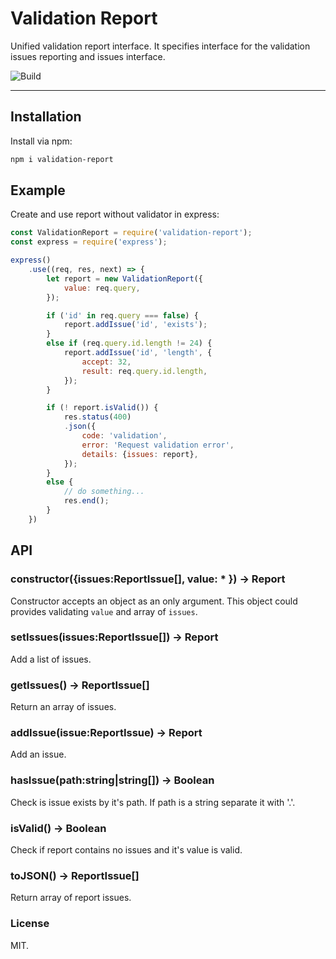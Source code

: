 # Validation Report

Unified validation report interface. It specifies interface for the validation
issues reporting and issues interface.

![Build](https://img.shields.io/travis/rumkin/validation-report.svg)

---

## Installation

Install via npm:
```bash
npm i validation-report
```

## Example

Create and use report without validator in express:

```javascript
const ValidationReport = require('validation-report');
const express = require('express');

express()
    .use((req, res, next) => {
        let report = new ValidationReport({
            value: req.query,
        });

        if ('id' in req.query === false) {
            report.addIssue('id', 'exists');
        }
        else if (req.query.id.length != 24) {
            report.addIssue('id', 'length', {
                accept: 32,
                result: req.query.id.length,
            });
        }

        if (! report.isValid()) {
            res.status(400)
            .json({
                code: 'validation',
                error: 'Request validation error',
                details: {issues: report},
            });
        }
        else {
            // do something...
            res.end();
        }
    })
```

## API

### constructor({issues:ReportIssue[], value: * }) -> Report

Constructor accepts an object as an only argument. This object could
provides validating `value` and array of `issues`.

### setIssues(issues:ReportIssue[]) -> Report

Add a list of issues.

### getIssues() -> ReportIssue[]

Return an array of issues.

### addIssue(issue:ReportIssue) -> Report

Add an issue.

### hasIssue(path:string|string[]) -> Boolean

Check is issue exists by it's path. If path is a string separate it with '.'.

### isValid() -> Boolean

Check if report contains no issues and it's value is valid.

### toJSON() -> ReportIssue[]

Return array of report issues.

### License

MIT.
